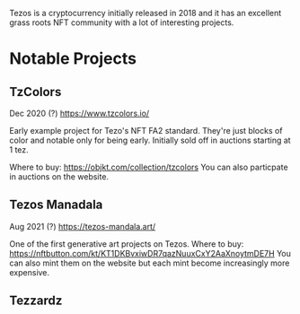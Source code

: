 Tezos is a cryptocurrency initially released in 2018 and it has an excellent grass roots NFT community with a lot of interesting projects.

# Notable Projects

## TzColors
Dec 2020 (?)
https://www.tzcolors.io/


Early example project for Tezo's NFT FA2 standard.
They're just blocks of color and notable only for being early.
Initially sold off in auctions starting at 1 tez.

Where to buy: https://objkt.com/collection/tzcolors
You can also particpate in auctions on the website.

## Tezos Manadala
Aug 2021 (?)
https://tezos-mandala.art/

One of the first generative art projects on Tezos.
Where to buy: https://nftbutton.com/kt/KT1DKBvxiwDR7qazNuuxCxY2AaXnoytmDE7H
You can also mint them on the website but each mint become increasingly more expensive.

## Tezzardz
